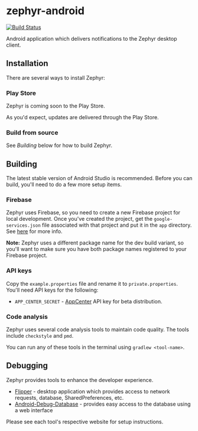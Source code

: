 # zephyr-android

[![Build Status](https://thomasgaubert.visualstudio.com/Zephyr/_apis/build/status/Android%20CI?branchName=master)](https://thomasgaubert.visualstudio.com/Zephyr/_build/latest?definitionId=1&branchName=master)

Android application which delivers notifications to the Zephyr desktop client.

## Installation
There are several ways to install Zephyr:

### Play Store
Zephyr is coming soon to the Play Store.

As you'd expect, updates are delivered through the Play Store.

### Build from source
See *Building* below for how to build Zephyr.

## Building
The latest stable version of Android Studio is recommended. Before you can build, you'll need to do a few more setup items.

### Firebase
Zephyr uses Firebase, so you need to create a new Firebase project for local development. 
Once you've created the project, get the `google-services.json` file associated with that project and put it in the `app` directory.
See [here](https://support.google.com/firebase/answer/7015592?hl=en) for more info.

**Note:** Zephyr uses a different package name for the dev build variant, so you'll want to make sure you have both package names registered to your Firebase project.

### API keys
Copy the `example.properties` file and rename it to `private.properties`. You'll need API keys for the following:

- `APP_CENTER_SECRET` - [AppCenter](https://appcenter.ms) API key for beta distribution.

### Code analysis
Zephyr uses several code analysis tools to maintain code quality. The tools include `checkstyle` and `pmd`.

You can run any of these tools in the terminal using `gradlew <tool-name>`.

## Debugging
Zephyr provides tools to enhance the developer experience.

- [Flipper](https://fbflipper.com/) - desktop application which provides access to network requests, database, SharedPreferences, etc.
- [Android-Debug-Database](https://github.com/amitshekhariitbhu/Android-Debug-Database) - provides easy access to the database using a web interface

Please see each tool's respective website for setup instructions.
